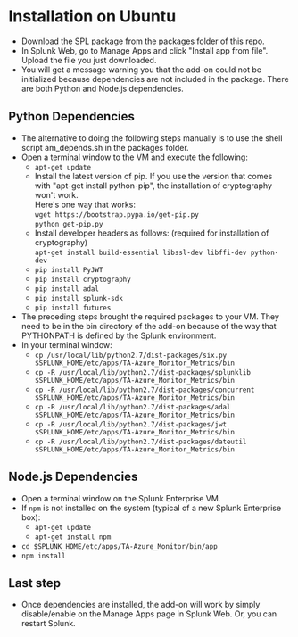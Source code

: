 # Installation on Ubuntu

* Download the SPL package from the packages folder of this repo.
* In Splunk Web, go to Manage Apps and click "Install app from file". Upload the file you just downloaded.
* You will get a message warning you that the add-on could not be initialized because dependencies are not included in the package. There are both Python and Node.js dependencies.

## Python Dependencies
* The alternative to doing the following steps manually is to use the shell script am_depends.sh in the packages folder.
* Open a terminal window to the VM and execute the following:
  * `apt-get update`
  * Install the latest version of pip. If you use the version that comes with "apt-get install python-pip", the installation of cryptography won't work.  
    Here's one way that works:  
      `wget https://bootstrap.pypa.io/get-pip.py`  
      `python get-pip.py`  
  * Install developer headers as follows:  (required for installation of cryptography)  
    `apt-get install build-essential libssl-dev libffi-dev python-dev`  
  * `pip install PyJWT`  
  * `pip install cryptography`
  * `pip install adal` 
  * `pip install splunk-sdk` 
  * `pip install futures` 
* The preceding steps brought the required packages to your VM. They need to be in the bin directory of the add-on because of the way that PYTHONPATH is defined by the Splunk environment.  
* In your terminal window:  
  * `cp /usr/local/lib/python2.7/dist-packages/six.py $SPLUNK_HOME/etc/apps/TA-Azure_Monitor_Metrics/bin`
  * `cp -R /usr/local/lib/python2.7/dist-packages/splunklib $SPLUNK_HOME/etc/apps/TA-Azure_Monitor_Metrics/bin`
  * `cp -R /usr/local/lib/python2.7/dist-packages/concurrent $SPLUNK_HOME/etc/apps/TA-Azure_Monitor_Metrics/bin`
  * `cp -R /usr/local/lib/python2.7/dist-packages/adal $SPLUNK_HOME/etc/apps/TA-Azure_Monitor_Metrics/bin`
  * `cp -R /usr/local/lib/python2.7/dist-packages/jwt $SPLUNK_HOME/etc/apps/TA-Azure_Monitor_Metrics/bin`
  * `cp -R /usr/local/lib/python2.7/dist-packages/dateutil $SPLUNK_HOME/etc/apps/TA-Azure_Monitor_Metrics/bin`

## Node.js Dependencies
* Open a terminal window on the Splunk Enterprise VM.
* If `npm` is not installed on the system (typical of a new Splunk Enterprise box):
  * `apt-get update`
  * `apt-get install npm`
* `cd $SPLUNK_HOME/etc/apps/TA-Azure_Monitor/bin/app`
* `npm install`

## Last step
* Once dependencies are installed, the add-on will work by simply disable/enable on the Manage Apps page in Splunk Web. Or, you can restart Splunk.

